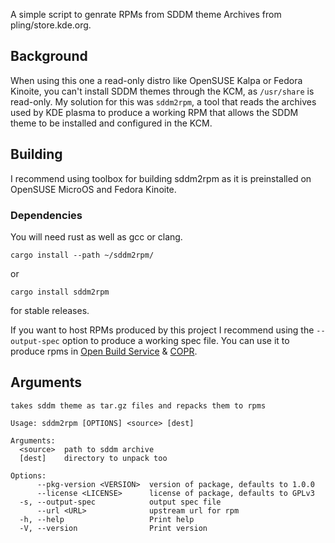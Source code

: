 A simple script to genrate RPMs from SDDM theme Archives from pling/store.kde.org.

## Background
When using this one a read-only distro like OpenSUSE Kalpa or Fedora Kinoite, you can't install SDDM themes through the KCM, as `/usr/share` is read-only. My solution for this was `sddm2rpm`, a tool that reads the archives used by KDE plasma to produce a working RPM that allows the SDDM theme to be installed and configured in the KCM.

## Building 

I recommend using toolbox for building sddm2rpm as it is preinstalled on OpenSUSE MicroOS and Fedora Kinoite. 

### Dependencies 

You will need rust as well as gcc or clang. 

```
cargo install --path ~/sddm2rpm/
```
or 
```
cargo install sddm2rpm
```
for stable releases. 

If you want to host RPMs produced by this project I recommend using the `--output-spec` option to produce a working spec file. You can use it to produce rpms in [Open Build Service](https://build.opensuse.org) & [COPR](https://copr.fedorainfracloud.org).

## Arguments

```
takes sddm theme as tar.gz files and repacks them to rpms

Usage: sddm2rpm [OPTIONS] <source> [dest]

Arguments:
  <source>  path to sddm archive
  [dest]    directory to unpack too

Options:
      --pkg-version <VERSION>  version of package, defaults to 1.0.0
      --license <LICENSE>      license of package, defaults to GPLv3
  -s, --output-spec            output spec file
      --url <URL>              upstream url for rpm
  -h, --help                   Print help
  -V, --version                Print version

```
